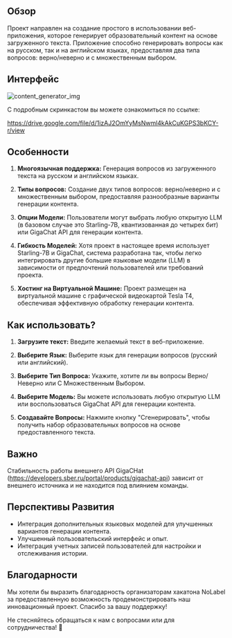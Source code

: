 ## Обзор

Проект направлен на создание простого в использовании веб-приложения, которое генерирует образовательный контент на основе загруженного текста. Приложение способно генерировать вопросы как на русском, так и на английском языках, предоставляя два типа вопросов: верно/неверно и с множественным выбором.

## Интерфейс 
![content_generator_img](https://github.com/elderberry17/nolabel_hackaton/assets/67886861/a3fa8594-c326-41f0-ac8c-a906bdd01c2a)


С подробным скринкастом вы можете ознакомиться по ссылке:

[https://drive.google.com/file/d/1izAJ2OmYyMsNwml4kAkCuKGPS3bKCY-r/view
](https://drive.google.com/file/d/1dhlb-BQqPNzqiFKnoA5BNF2oNKqtIS6w/view?usp=drive_link)

## Особенности

1. **Многоязычная поддержка:** Генерация вопросов из загруженного текста на русском и английском языках.

2. **Типы вопросов:** Создание двух типов вопросов: верно/неверно и с множественным выбором, предоставляя разнообразные варианты генерации контента.

3. **Опции Модели:** Пользователи могут выбрать любую открытую LLM (в базовом случае это Starling-7B, квантизованная до четырех бит) или GigaChat API для генерации контента.

4. **Гибкость Моделей:** Хотя проект в настоящее время использует Starling-7B и GigaChat, система разработана так, чтобы легко интегрировать другие большие языковые модели (LLM) в зависимости от предпочтений пользователей или требований проекта.

5. **Хостинг на Виртуальной Машине:** Проект размещен на виртуальной машине с графической видеокартой Tesla T4, обеспечивая эффективную обработку генерации контента.

## Как использовать?

1. **Загрузите текст:** Введите желаемый текст в веб-приложение.

2. **Выберите Язык:** Выберите язык для генерации вопросов (русский или английский).

3. **Выберите Тип Вопроса:** Укажите, хотите ли вы вопросы Верно/Неверно или С Множественным Выбором.

4. **Выберите Модель:** Вы можете использовать любую открытую LLM или воспользоваться GigaChat API для генерации контента.

5. **Создавайте Вопросы:** Нажмите кнопку "Сгенерировать", чтобы получить набор образовательных вопросов на основе предоставленного текста.


## Важно

Стабильность работы внешнего API GigaCHat (https://developers.sber.ru/portal/products/gigachat-api) зависит от внешнего источника и не находится под влиянием команды.

## Перспективы Развития

- Интеграция дополнительных языковых моделей для улучшенных вариантов генерации контента.
- Улучшенный пользовательский интерфейс и опыт.
- Интеграция учетных записей пользователей для настройки и отслеживания истории.

## Благодарности

Мы хотели бы выразить благодарность организаторам хакатона NoLabel за предоставленную возможность продемонстрировать наш инновационный проект. Спасибо за вашу поддержку!

Не стесняйтесь обращаться к нам с вопросами или для сотрудничества! 🚀
